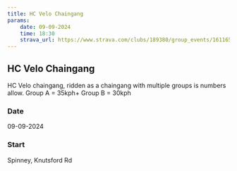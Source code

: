 ```yaml
---
title: HC Velo Chaingang
params:
    date: 09-09-2024
    time: 18:30
    strava_url: https://www.strava.com/clubs/189380/group_events/1611651
---
```


## HC Velo Chaingang 

HC Velo chaingang, ridden as a chaingang with multiple groups is numbers allow.
Group A = 35kph&#43;
Group B = 30kph

### Date

09-09-2024

### Start

Spinney, Knutsford Rd


